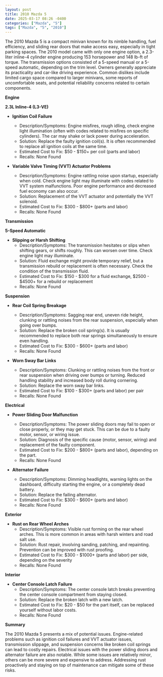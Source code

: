 ```yaml
---
layout: post
title: 2010 Mazda 5
date: 2025-03-17 08:26 -0400
categories: ["Mazda", "5"]
tags: ["Mazda", "5", "2010"]
---
```

The 2010 Mazda 5 is a compact minivan known for its nimble handling, fuel efficiency, and sliding rear doors that make access easy, especially in tight parking spaces. The 2010 model came with only one engine option, a 2.3-liter inline-4 cylinder engine producing 153 horsepower and 148 lb-ft of torque. The transmission options consisted of a 5-speed manual or a 5-speed automatic, depending on the trim level. Owners generally appreciate its practicality and car-like driving experience. Common dislikes include limited cargo space compared to larger minivans, some reports of uncomfortable seats, and potential reliability concerns related to certain components.

**Engine**

**2.3L Inline-4 (L3-VE)**

*   **Ignition Coil Failure**
    *   Description/Symptoms: Engine misfires, rough idling, check engine light illumination (often with codes related to misfires on specific cylinders). The car may shake or lack power during acceleration.
    *   Solution: Replace the faulty ignition coil(s). It is often recommended to replace all ignition coils at the same time.
    *   Estimated Cost to Fix: $50 - $150+ per coil (parts and labor)
    *   Recalls: None Found

*   **Variable Valve Timing (VVT) Actuator Problems**
    *   Description/Symptoms: Engine rattling noise upon startup, especially when cold. Check engine light may illuminate with codes related to VVT system malfunctions. Poor engine performance and decreased fuel economy can also occur.
    *   Solution: Replacement of the VVT actuator and potentially the VVT solenoid.
    *   Estimated Cost to Fix: $300 - $800+ (parts and labor)
    *   Recalls: None Found

**Transmission**

**5-Speed Automatic**

*   **Slipping or Harsh Shifting**
    *   Description/Symptoms: The transmission hesitates or slips when shifting gears, or shifts roughly. This can worsen over time. Check engine light may illuminate.
    *   Solution: Fluid exchange might provide temporary relief, but a transmission rebuild or replacement is often necessary. Check the condition of the transmission fluid.
    *   Estimated Cost to Fix: $150 - $300 for a fluid exchange, $2500 - $4500+ for a rebuild or replacement
    *   Recalls: None Found

**Suspension**

*   **Rear Coil Spring Breakage**
    *   Description/Symptoms: Sagging rear end, uneven ride height, clunking or rattling noises from the rear suspension, especially when going over bumps.
    *   Solution: Replace the broken coil spring(s). It is usually recommended to replace both rear springs simultaneously to ensure even handling.
    *   Estimated Cost to Fix: $300 - $600+ (parts and labor)
    *   Recalls: None Found

*   **Worn Sway Bar Links**
    *   Description/Symptoms: Clunking or rattling noises from the front or rear suspension when driving over bumps or turning. Reduced handling stability and increased body roll during cornering.
    *   Solution: Replace the worn sway bar links.
    *   Estimated Cost to Fix: $100 - $300+ (parts and labor) per pair
    *   Recalls: None Found

**Electrical**

*   **Power Sliding Door Malfunction**
    *   Description/Symptoms: The power sliding doors may fail to open or close properly, or they may get stuck. This can be due to a faulty motor, sensor, or wiring issue.
    *   Solution: Diagnosis of the specific cause (motor, sensor, wiring) and replacement of the faulty component.
    *   Estimated Cost to Fix: $200 - $800+ (parts and labor), depending on the part.
    *   Recalls: None Found

*   **Alternator Failure**
    *   Description/Symptoms: Dimming headlights, warning lights on the dashboard, difficulty starting the engine, or a completely dead battery.
    *   Solution: Replace the failing alternator.
    *   Estimated Cost to Fix: $300 - $600+ (parts and labor)
    *   Recalls: None Found

**Exterior**

*   **Rust on Rear Wheel Arches**
    *   Description/Symptoms: Visible rust forming on the rear wheel arches. This is more common in areas with harsh winters and road salt use.
    *   Solution: Rust repair, involving sanding, patching, and repainting. Prevention can be improved with rust proofing.
    *   Estimated Cost to Fix: $300 - $1000+ (parts and labor) per side, depending on the severity
    *   Recalls: None Found

**Interior**

*   **Center Console Latch Failure**
    * Description/Symptoms: The center console latch breaks preventing the center console compartment from staying closed.
    * Solution: Replace the broken latch with a new latch.
    * Estimated Cost to Fix: $20 - $50 for the part itself, can be replaced yourself without labor costs.
    * Recalls: None Found

**Summary**

The 2010 Mazda 5 presents a mix of potential issues. Engine-related problems such as ignition coil failures and VVT actuator issues, transmission slippage, and suspension concerns like broken coil springs can lead to costly repairs. Electrical issues with the power sliding doors and alternator failure are also notable. While some issues are relatively minor, others can be more severe and expensive to address. Addressing rust proactively and staying on top of maintenance can mitigate some of these risks.

